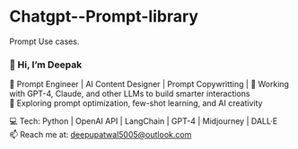 # Chatgpt--Prompt-library
Prompt Use cases.

### 👋 Hi, I’m Deepak

🔹 Prompt Engineer | AI Content Designer | Prompt Copywritting | 
🔹 Working with GPT-4, Claude, and other LLMs to build smarter interactions  
🔹 Exploring prompt optimization, few-shot learning, and AI creativity  

💻 Tech: Python | OpenAI API | LangChain | GPT-4 | Midjourney | DALL·E  
📫 Reach me at: deepupatwal5005@outlook.com  
